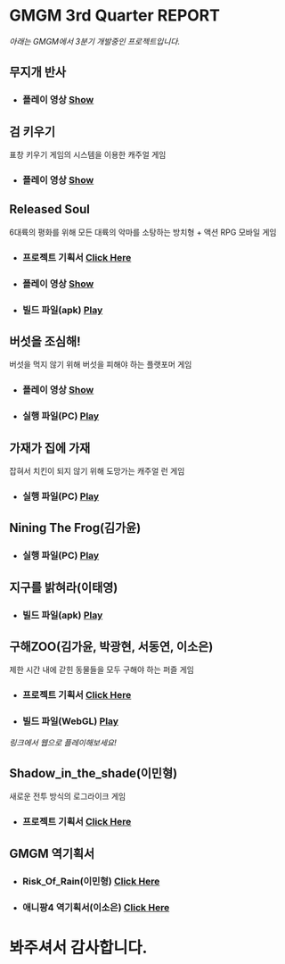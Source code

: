 **GMGM 3rd Quarter REPORT**
===================================================

*아래는 GMGM에서 3분기 개발중인 프로젝트입니다.*

**무지개 반사**
------------------------------------
- ### **플레이 영상** [Show](https://youtu.be/WeaW3R7a4ek)



**검 키우기**
------------------------------------
표창 키우기 게임의 시스템을 이용한 캐주얼 게임
- ### **플레이 영상** [Show](https://www.youtube.com/shorts/SQG6la9csBc)



**Released Soul**
------------------------------------
6대륙의 평화를 위해 모든 대륙의 악마를 소탕하는 방치형 + 액션 RPG 모바일 게임
- ### **프로젝트 기획서** [Click Here](https://drive.google.com/file/d/11MpXipLlqucDQN08H9uP--T5Myya0WPo/view?usp=sharing)
- ### **플레이 영상** [Show](https://youtu.be/RxBAduIjTfw)
- ### **빌드 파일(apk)** [Play](https://drive.google.com/file/d/1nZT2g58zS5U9pQSmBNB47ESRQS3NDyI-/view?usp=sharing)



**버섯을 조심해!**
------------------------------------
버섯을 먹지 않기 위해 버섯을 피해야 하는 플랫포머 게임
- ### **플레이 영상** [Show](https://youtu.be/5wBwXInPC-8)
- ### **실행 파일(PC)** [Play](https://drive.google.com/file/d/1PWPsH37qRuJIUzxhCSaOz-pY_gNcY73b/view?usp=sharing)



**가재가 집에 가재**
------------------------------------
잡혀서 치킨이 되지 않기 위해 도망가는 캐주얼 런 게임
- ### **실행 파일(PC)** [Play](https://drive.google.com/file/d/15Nzalba0Az_HApsrASbzdh5ZN4z-xUHT/view?usp=sharing)


**Nining The Frog(김가윤)**
------------------------------------
- ### **실행 파일(PC)** [Play](https://drive.google.com/file/d/1LExpnXFyOtpGwrUELIa69QxSdcWKtXd2/view?usp=sharing)


**지구를 밝혀라(이태영)**
------------------------------------
- ### **빌드 파일(apk)** [Play](https://drive.google.com/file/d/1-AJWYMCXCfSyUUn7hooaV1koTN6wrPC9/view)


**구해ZOO(김가윤, 박광현, 서동연, 이소은)**
------------------------------------
제한 시간 내에 갇힌 동물들을 모두 구해야 하는 퍼즐 게임
- ### **프로젝트 기획서** [Click Here](https://drive.google.com/file/d/1h-DkY0hY8MJTf7k0wiX7CvfHbGWFsi8R/view)
- ### **빌드 파일(WebGL)** [Play](https://dongyeonseodev.github.io/GMGMPuzzle/)
*링크에서 웹으로 플레이해보세요!*


**Shadow_in_the_shade(이민형)**
------------------------------------
새로운 전투 방식의 로그라이크 게임
- ### **프로젝트 기획서** [Click Here](https://drive.google.com/file/d/1gajGIMCGR1t_JYvq0LFjRUWVWQvQV7lg/view?usp=sharing)



**GMGM 역기획서** 
------------------------------------

- ### **Risk_Of_Rain(이민형)** [Click Here](https://drive.google.com/file/d/1DHuYC1uzRi6Ulcz8Cp0DVftcUOWSK09o/view?usp=sharing)

- ### **애니팡4 역기획서(이소은)** [Click Here](https://drive.google.com/file/d/1IffhCrbztJd41_bjqKYdXnrGnNnXn74o/view?usp=sharing)



# **봐주셔서 감사합니다.**
